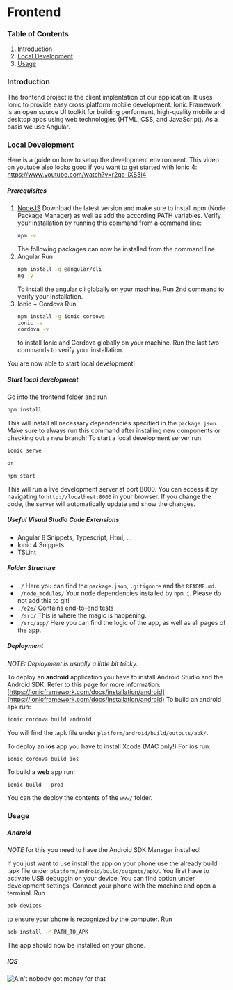 # Frontend
### Table of Contents 
1. [Introduction](#Introduction) 
2. [Local Development](#Installation)
3. [Usage](#Usage)

<a name="Introduction"></a>

### Introduction

The frontend project is the client implentation of our application. It uses Ionic to provide easy cross platform mobile development. Ionic Framework is an open source UI toolkit for building performant, high-quality mobile and desktop apps using web technologies (HTML, CSS, and JavaScript). As a basis we use Angular.


<a name="Installation"></a>

### Local Development

Here is a guide on how to setup the development environment. This video on youtube also looks good if you want to get started with Ionic 4: https://www.youtube.com/watch?v=r2ga-iXS5i4

##### Prerequisites
1. [NodeJS](https://nodejs.org/en/)
    Download the latest version and make sure to install npm (Node Package Manager) as well as add the according PATH variables. Verify your installation by running this command from a command line:
    ```sh
    npm -v
    ```
    The following packages can now be installed from the command line
2. Angular
    Run
    ```sh
    npm install -g @angular/cli
    ng -v
    ```
    To install the angular cli globally on your machine. Run 2nd command to verify your installation.
3. Ionic + Cordova
    Run
    ```sh
    npm install -g ionic cordova
    ionic -v
    cordova -v
    ```
    to install Ionic and Cordova globally on your machine. Run the last two commands to verify your installation.

You are now able to start local development!

##### Start local development
Go into the frontend folder and run
```sh
npm install
```
This will install all necessary dependencies specified in the `package.json`. Make sure to always run this command after installing new components or checking out a new branch!
To start a local development server run:
```sh
ionic serve

or

npm start
```
This will run a live development server at port 8000. You can access it by navigating to `http://localhost:8000` in your browser. If you change the code, the server will automatically update and show the changes.

##### Useful Visual Studio Code Extensions
- Angular 8 Snippets, Typescript, Html, ...
- Ionic 4 Snippets
- TSLint

##### Folder Structure
- `./`
    Here you can find the `package.json`, `.gitignore` and the `README.md`.
- `./node_modules/`
    Your node dependencies installed by `npm i`. Please do not add this to git!
- `./e2e/`
    Contains end-to-end tests
- `./src/`
    This is where the magic is happening.
- `./src/app/`
    Here you can find the logic of the app, as well as all pages of the app.

##### Deployment
*NOTE: Deployment is usually a little bit tricky.* 

To deploy an **android** application you have to install Android Studio and the Android SDK. Refer to this page for more information: [https://ionicframework.com/docs/installation/android](https://ionicframework.com/docs/installation/android)
To build an android apk run:
```sh
ionic cordova build android
```
You will find the .apk file under `platform/android/build/outputs/apk/`.

To deploy an **ios** app you have to install Xcode (MAC only!)
For ios run:
```sh
ionic cordova build ios
```
To build a **web** app run:
```
ionic build --prod
```
You can the deploy the contents of the `www/` folder.

<a name="Usage"></a>

### Usage
##### Android
*NOTE* for this you need to have the Android SDK Manager installed! 

If you just want to use install the app on your phone use the already build .apk file under `platform/android/build/outputs/apk/`. 
You first have to activate USB debuggin on your device. You can find option under development settings.
Connect your phone with the machine and open a terminal. Run 
```sh
adb devices
```
to ensure your phone is recognized by the computer.
Run
```sh
adb install -r PATH_TO_APK
```
The app should now be installed on your phone.

##### IOS
![Ain't nobody got money for that](http://m.quickmeme.com/img/f6/f6e7db7d95e61a877a01f49cc002fdda316a104cfdccee8a2aa665c164e64428.jpg)